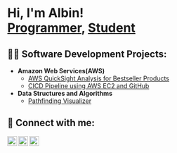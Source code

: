 <h1>Hi, I'm Albin! <br/><a href="https://github.com/AlbinJohns">Programmer</a>, <a href="https://www.linkedin.com/in/albin-johns/">Student</a></h1>

<h2>👨‍💻 Software Development Projects:</h2>

- <b>Amazon Web Services(AWS)</b>
  - [AWS QuickSight Analysis for Bestseller Products](https://github.com/AlbinJohns/AWS-QuickSight-Project)
  - [CICD Pipeline using AWS EC2 and GitHub](https://github.com/AlbinJohns/AWS-CICD-Project)
- <b>Data Structures and Algorithms</b>
  - [Pathfinding Visualizer](https://github.com/AlbinJohns/albinjohns.github.io/tree/master/Pathfinder)

<h2> 🤳 Connect with me:</h2>

[<img align="left" alt="JoshMadakor | Twitter" width="22px" src="https://i.imgur.com/ZpcQz74.png" />][X]
[<img align="left" alt="JoshMadakor | LinkedIn" width="22px" src="https://i.imgur.com/fho5wks.png" />][linkedin]
[<img align="left" alt="JoshMadakor | Instagram" width="22px" src="https://i.imgur.com/57VcFtz.png" />][instagram]

[X]: https://twitter.com/johns_albin
[instagram]: https://www.instagram.com/albin.johns/
[linkedin]: https://www.linkedin.com/in/albin-johns/
